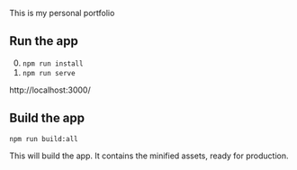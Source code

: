 This is my personal portfolio

## Run the app

0. ```npm run install```
0. ```npm run serve```

http://localhost:3000/ 

## Build the app
```npm run build:all```

This will build the app. It contains the minified assets, ready for production.
